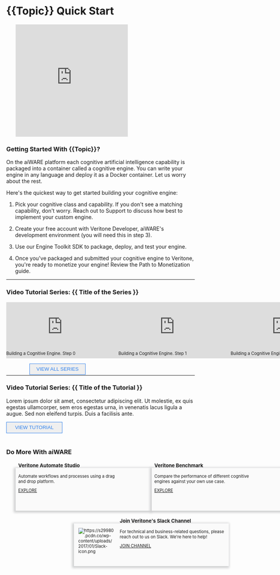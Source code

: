 <!--TODO: Replace all references to "VDA", "Developer Application", and "Developer App" with "Veritone Developer"-->

<style>

    div.topVideo {
        width: 650px; 
        height: 300px;
        left: 25px;
        position: relative;
        display: flex;
    }

    div.featureBox {
        -webkit-box-shadow: -2px 2px 6px 3px rgba(207,208,209,1);
        -moz-box-shadow: -2px 2px 6px 3px rgba(207,208,209,1);
        box-shadow: -2px 2px 6px 3px rgba(207,208,209,1);
        width: 350px;
        height: 100px;
        padding: 7px;
        font-size: 80%;
        display: flex;
        background: #FAFAFA;
    }

    div.tutorialColumn {
        width: 760px;
        display: flex;
    }

    div.buttonColumn {
        width: 760px;
        display: flex;
        margin: 0;
        position: absolute;
        left: 335px;
    }

    div.buttonColumn {
        width: 760px;
        display: flex;
        margin: 0;
        position: absolute;
    }

    div.tutorialText {
        top: -20px;
        position:relative;
        font-size: 80%
    }

    div.videoTutorialColumn {
        width: 250px;
        padding-right: 50px;
    }

    div.featureImage {
        width: 25%
    }

    div.do-more-aiware-featureColumn {
        width: 380px;
        position:relative;
        left:25px
    }
    
    div.do-more-aiwareFeatureText {
        width: 75%;
        position: relative; 
        top: -40px
    }

    a.link {
        bottom: -10px;
        position: relative;
    }
    
    div.joinUsBox {
        -webkit-box-shadow: -2px 2px 6px 3px rgba(207,208,209,1);
        -moz-box-shadow: -2px 2px 6px 3px rgba(207,208,209,1);
        box-shadow: -2px 2px 6px 3px rgba(207,208,209,1);
        background: #FAFAFA;
        width: 400px;
        height: 100px;
        padding: 7px;
        font-size: 80%;
        display: flex;
        position: relative; 
        left: 51%;
        transform: translateX(-50%);
    }
    div.joinUsColumn {
        width: 760px;
    }

    div.joinUsImage {
        width: 24%;
        padding: 5px;
        padding-right: 15px
    }

    div.newsSectionColumn{
        width: 760px;
        position:relative;
        left:10px;
        display: flex
    }
    
    div.newsDateColumn {
        width: 150px
    }

    div.newsColumn {
        width: 550px
    }

    .view-all-series-btn {
        display: block;
        color: #2F80ED;
        border: 1px solid #2F80ED;
        width: 150px;
        height: 30px;
        position: relative;
        left: -45px;
    }

    .view-tutorial-btn {
        display: block;
        color: #2F80ED;
        border: 1px solid #2F80ED;
        width: 150px;
        height: 30px;
    }

</style>

# {{Topic}} Quick Start

<div class="topVideo">
    <iframe src="https://player.vimeo.com/video/378596549?color=ff9933&title=0&byline=0&portrait=0" style="border:0;" allow="autoplay; fullscreen" allowfullscreen></iframe>
</div>
<script src="https://player.vimeo.com/api/player.js"></script>


### Getting Started With {{Topic}}?
On the aiWARE platform each cognitive artificial intelligence capability is packaged into a container called a cognitive engine. You can write your engine in any language and deploy it as a Docker container. Let us worry about the rest.

Here's the quickest way to get started building your cognitive engine:

1. Pick your cognitive class and capability. If you don't see a matching capability, don't worry. Reach out to Support to discuss how best to implement your custom engine.

2. Create your free account with Veritone Developer, aiWARE's development environment (you will need this in step 3).

3. Use our Engine Toolkit SDK to package, deploy, and test your engine.

4. Once you've packaged and submitted your cognitive engine to Veritone, you're ready to monetize your engine! Review the Path to Monetization guide.


<hr>

### Video Tutorial Series: {{ Title of the Series }}
<div class="tutorialColumn">
    <div class= "videoTutorialColumn">
        <div><iframe src="https://player.vimeo.com/video/378596549?color=ff9933&title=0&byline=0&portrait=0" style="border:0;" allow="autoplay; fullscreen" allowfullscreen></iframe></div><script src="https://player.vimeo.com/api/player.js"></script>
        <div class="tutorialText">
            Building a Cognitive Engine. Step 0
        </div>
    </div>
    <div class= "videoTutorialColumn">
        <div><iframe src="https://player.vimeo.com/video/378596549?color=ff9933&title=0&byline=0&portrait=0" style="border:0;" allow="autoplay; fullscreen" allowfullscreen></iframe></div><script src="https://player.vimeo.com/api/player.js"></script>
        <div class="tutorialText">
            Building a Cognitive Engine. Step 1
        </div>
    </div>
    <div class= "videoTutorialColumn">
        <div><iframe src="https://player.vimeo.com/video/378596549?color=ff9933&title=0&byline=0&portrait=0" style="border:0;" allow="autoplay; fullscreen" allowfullscreen></iframe></div><script src="https://player.vimeo.com/api/player.js"></script>
        <div class="tutorialText">
            Building a Cognitive Engine. Step 2
        </div>
    </div>
</div>
<div class="buttonColumn">
    <button type="button" class= "view-all-series-btn" onclick="alert('Here are some videos!')">VIEW ALL SERIES</button>
</div>
<br>
<hr>

### Video Tutorial Series: {{ Title of the Tutorial }}
Lorem ipsum dolor sit amet, consectetur adipiscing elit. Ut molestie, ex quis egestas ullamcorper, sem eros egestas urna, in venenatis lacus ligula a augue. Sed non eleifend turpis. Duis a facilisis ante.
<div class="buttonColumnLeft">
    <button type="button" class="view-tutorial-btn" onclick="alert('Here is the tutorial!')">VIEW TUTORIAL</button>
</div>
<br>

### Do More With aiWARE
<br>
<div style="display: flex">
    <div class="do-more-aiware-featureColumn">
        <div class="featureBox"> 
            <div class="do-more-aiwareFeatureText">
                <h3>Veritone Automate Studio</h3>
                <div>Automate workflows and processes using a drag and drop platform.</div>
                <a class="link" href="/"> EXPLORE</a>
            </div>
        </div>
    </div>
    <div class="do-more-aiware-featureColumn">
        <div class="featureBox"> 
            <div class="do-more-aiwareFeatureText">
                <h3>Veritone Benchmark</h3>
                <div>Compare the performance of different cognitive engines against your own use case.</div>
                <a class="link" href="/"> EXPLORE</a>
            </div>
        </div>
    </div>
</div>
<br>
<br>
<div class="joinUsColumn">
    <div class="joinUsBox"> 
        <div class= "joinUsImage">
            <img src="https://s29980.pcdn.co/wp-content/uploads/2017/01/Slack-icon.png" alt="https://s29980.pcdn.co/wp-content/uploads/2017/01/Slack-icon.png">
        </div>
        <div class="do-more-aiwareFeatureText">
            <h3>Join Veritone's Slack Channel</h3>
            <div>For technical and business-related questions, please reach out to us on Slack. We're here to help!</div>
            <a class="link" href="/"> JOIN CHANNEL</a>
        </div>
    </div>
</div>
